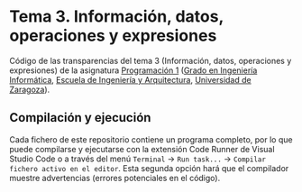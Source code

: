 # Tema 3. Información, datos, operaciones y expresiones

Código de las transparencias del tema 3 (Información, datos, operaciones y expresiones) de la asignatura [Programación 1](https://github.com/prog1-eina) ([Grado en Ingeniería Informática](https://webdiis.unizar.es/~silarri/coordinadorGrado/), [Escuela de Ingeniería y Arquitectura](https://eina.unizar.es/), [Universidad de Zaragoza](https://www.unizar.es/)).

## Compilación y ejecución

Cada fichero de este repositorio contiene un programa completo, por lo que puede compilarse y ejecutarse con la extensión Code Runner de Visual Studio Code o a través del menú ``Terminal`` &rarr; ``Run task...`` &rarr; ``Compilar fichero activo en el editor``. Esta segunda opción hará que el compilador muestre advertencias (errores potenciales en el código).
